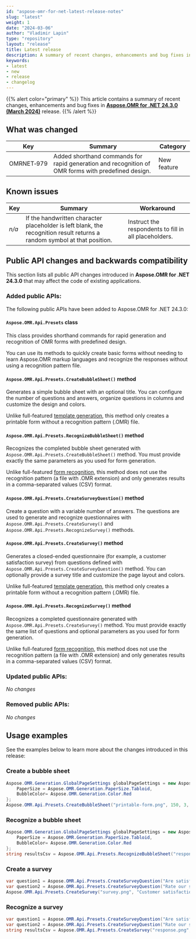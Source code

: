 ```yaml
---
id: "aspose-omr-for-net-latest-release-notes"
slug: "latest"
weight: 1
date: "2024-03-06"
author: "Vladimir Lapin"
type: "repository"
layout: "release"
title: Latest release
description: A summary of recent changes, enhancements and bug fixes in the latest release of Aspose.OMR for .NET.
keywords:
- latest
- new
- release
- changelog
---
```


{{% alert color="primary" %}}
This article contains a summary of recent changes, enhancements and bug fixes in [**Aspose.OMR for .NET 24.3.0 (March 2024)**](https://www.nuget.org/packages/Aspose.OMR/24.3.0) release.
{{% /alert %}}

## What was changed

Key | Summary | Category
--- | ------- | --------
OMRNET&#8209;979 | Added shorthand commands for rapid generation and recognition of OMR forms with predefined design. | New feature

## Known issues

Key | Summary | Workaround
--- | ------- | ----------
_n/a_ | If the handwritten character placeholder is left blank, the recognition result returns a random symbol at that position. | Instruct the respondents to fill in all placeholders.

## Public API changes and backwards compatibility

This section lists all public API changes introduced in **Aspose.OMR for .NET 24.3.0** that may affect the code of existing applications.

### Added public APIs:

The following public APIs have been added to Aspose.OMR for .NET 24.3.0:

#### `Aspose.OMR.Api.Presets` class

This class provides shorthand commands for rapid generation and recognition of OMR forms with predefined design.

You can use its methods to quickly create basic forms without needing to learn Aspose.OMR markup languages and recognize the responses without using a recognition pattern file.

#### `Aspose.OMR.Api.Presets.CreateBubbleSheet()` method

Generates a simple bubble sheet with an optional title. You can configure the number of questions and answers, organize questions in columns and customize the design and colors.

Unlike full-featured [template generation](https://docs.aspose.com/omr/net/generate-template/), this method only creates a printable form without a recognition pattern (.OMR) file.

#### `Aspose.OMR.Api.Presets.RecognizeBubbleSheet()` method

Recognizes the completed bubble sheet generated with `Aspose.OMR.Api.Presets.CreateBubbleSheet()` method. You must provide exactly the same parameters as you used for form generation.

Unlike full-featured [form recognition](https://docs.aspose.com/omr/net/recognition/), this method does not use the recognition pattern (a file with .OMR extension) and only generates results in a comma-separated values (CSV) format.

#### `Aspose.OMR.Api.Presets.CreateSurveyQuestion()` method

Create a question with a variable number of answers. The questions are used to generate and recognize questionnaires with `Aspose.OMR.Api.Presets.CreateSurvey()` and `Aspose.OMR.Api.Presets.RecognizeSurvey()` methods.

#### `Aspose.OMR.Api.Presets.CreateSurvey()` method

Generates a closed-ended questionnaire (for example, a customer satisfaction survey) from questions defined with `Aspose.OMR.Api.Presets.CreateSurveyQuestion()` method. You can optionally provide a survey title and customize the page layout and colors.

Unlike full-featured [template generation](https://docs.aspose.com/omr/net/generate-template/), this method only creates a printable form without a recognition pattern (.OMR) file.

#### `Aspose.OMR.Api.Presets.RecognizeSurvey()` method

Recognizes a completed questionnaire generated with `Aspose.OMR.Api.Presets.CreateSurvey()` method. You must provide exactly the same list of questions and optional parameters as you used for form generation.

Unlike full-featured [form recognition](https://docs.aspose.com/omr/net/recognition/), this method does not use the recognition pattern (a file with .OMR extension) and only generates results in a comma-separated values (CSV) format.

### Updated public APIs:

_No changes_

### Removed public APIs:

_No changes_

## Usage examples

See the examples below to learn more about the changes introduced in this release:

### Create a bubble sheet

```csharp
Aspose.OMR.Generation.GlobalPageSettings globalPageSettings = new Aspose.OMR.Generation.GlobalPageSettings() {
	PaperSize = Aspose.OMR.Generation.PaperSize.Tabloid,
	BubbleColor= Aspose.OMR.Generation.Color.Red
};
Aspose.OMR.Api.Presets.CreateBubbleSheet("printable-form.png", 150, 3, 5, "150 Question Answer Sheet", BubbleType.Square, BubbleSize.ExtraLarge, globalPageSettings);
```

### Recognize a bubble sheet

```csharp
Aspose.OMR.Generation.GlobalPageSettings globalPageSettings = new Aspose.OMR.Generation.GlobalPageSettings() {
	PaperSize = Aspose.OMR.Generation.PaperSize.Tabloid,
	BubbleColor= Aspose.OMR.Generation.Color.Red
};
string resultsCsv = Aspose.OMR.Api.Presets.RecognizeBubbleSheet("response.png", 150, 3, 5, "150 Question Answer Sheet", BubbleType.Square, BubbleSize.ExtraLarge, globalPageSettings);
```

### Create a survey

```csharp
var question1 = Aspose.OMR.Api.Presets.CreateSurveyQuestion("Are satisfied with your experience?", "Yes", "No", "Not sure");
var question2 = Aspose.OMR.Api.Presets.CreateSurveyQuestion("Rate our service:", "Great", "Good", "Mediocre", "Bad");
Aspose.OMR.Api.Presets.CreateSurvey("survey.png", "Customer satisfaction survey", null, question1, question2);
```

### Recognize a survey

```csharp
var question1 = Aspose.OMR.Api.Presets.CreateSurveyQuestion("Are satisfied with your experience?", "Yes", "No", "Not sure");
var question2 = Aspose.OMR.Api.Presets.CreateSurveyQuestion("Rate our service:", "Great", "Good", "Mediocre", "Bad");
string resultsCsv = Aspose.OMR.Api.Presets.CreateSurvey("response.png", "Customer satisfaction survey", null, question1, question2);
```
